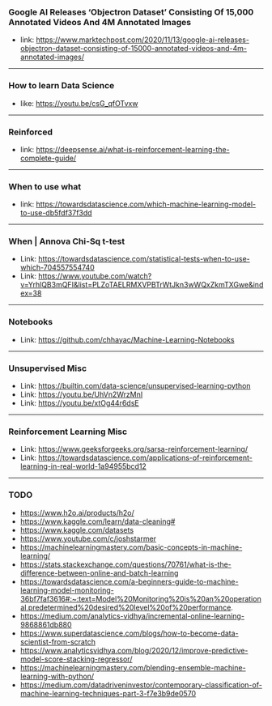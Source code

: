 ### Google AI Releases ‘Objectron Dataset’ Consisting Of 15,000 Annotated Videos And 4M Annotated Images
- link: https://www.marktechpost.com/2020/11/13/google-ai-releases-objectron-dataset-consisting-of-15000-annotated-videos-and-4m-annotated-images/

-----------

### How to learn Data Science
- like: https://youtu.be/csG_qfOTvxw

------------

### Reinforced 
- link: https://deepsense.ai/what-is-reinforcement-learning-the-complete-guide/

-------------

### When to use what
- link: https://towardsdatascience.com/which-machine-learning-model-to-use-db5fdf37f3dd

--------

### When | Annova Chi-Sq t-test
- Link: https://towardsdatascience.com/statistical-tests-when-to-use-which-704557554740
- Link: https://www.youtube.com/watch?v=YrhlQB3mQFI&list=PLZoTAELRMXVPBTrWtJkn3wWQxZkmTXGwe&index=38

---------

### Notebooks
- Link: https://github.com/chhayac/Machine-Learning-Notebooks

---------

### Unsupervised Misc
- Link: https://builtin.com/data-science/unsupervised-learning-python
- Link: https://youtu.be/UhVn2WrzMnI
- Link: https://youtu.be/xtOg44r6dsE

-------

### Reinforcement Learning Misc
- Link: https://www.geeksforgeeks.org/sarsa-reinforcement-learning/
- Link: https://towardsdatascience.com/applications-of-reinforcement-learning-in-real-world-1a94955bcd12

----------------------

### TODO
- https://www.h2o.ai/products/h2o/
- https://www.kaggle.com/learn/data-cleaning#
- https://www.kaggle.com/datasets
- https://www.youtube.com/c/joshstarmer
- https://machinelearningmastery.com/basic-concepts-in-machine-learning/
- https://stats.stackexchange.com/questions/70761/what-is-the-difference-between-online-and-batch-learning
- https://towardsdatascience.com/a-beginners-guide-to-machine-learning-model-monitoring-36bf7faf3616#:~:text=Model%20Monitoring%20is%20an%20operational,predetermined%20desired%20level%20of%20performance.
- https://medium.com/analytics-vidhya/incremental-online-learning-9868861db880
- https://www.superdatascience.com/blogs/how-to-become-data-scientist-from-scratch
- https://www.analyticsvidhya.com/blog/2020/12/improve-predictive-model-score-stacking-regressor/
- https://machinelearningmastery.com/blending-ensemble-machine-learning-with-python/
- https://medium.com/datadriveninvestor/contemporary-classification-of-machine-learning-techniques-part-3-f7e3b9de0570
